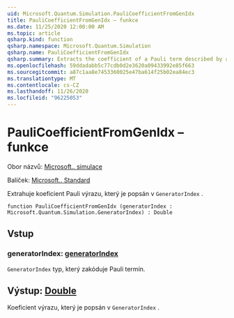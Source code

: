 ```yaml
---
uid: Microsoft.Quantum.Simulation.PauliCoefficientFromGenIdx
title: PauliCoefficientFromGenIdx – funkce
ms.date: 11/25/2020 12:00:00 AM
ms.topic: article
qsharp.kind: function
qsharp.namespace: Microsoft.Quantum.Simulation
qsharp.name: PauliCoefficientFromGenIdx
qsharp.summary: Extracts the coefficient of a Pauli term described by a `GeneratorIndex`.
ms.openlocfilehash: 59ddadabb5c77cdb0d2e3620a09433992e85f663
ms.sourcegitcommit: a87c1aa8e7453360025e47ba614f25b02ea84ec3
ms.translationtype: MT
ms.contentlocale: cs-CZ
ms.lasthandoff: 11/26/2020
ms.locfileid: "96225053"
---
```

# <a name="paulicoefficientfromgenidx-function"></a>PauliCoefficientFromGenIdx – funkce

Obor názvů: [Microsoft.. simulace](xref:Microsoft.Quantum.Simulation)

Balíček: [Microsoft.. Standard](https://nuget.org/packages/Microsoft.Quantum.Standard)


Extrahuje koeficient Pauli výrazu, který je popsán v `GeneratorIndex` .

```qsharp
function PauliCoefficientFromGenIdx (generatorIndex : Microsoft.Quantum.Simulation.GeneratorIndex) : Double
```


## <a name="input"></a>Vstup

### <a name="generatorindex--generatorindex"></a>generatorIndex: [generatorIndex](xref:Microsoft.Quantum.Simulation.GeneratorIndex)

`GeneratorIndex` typ, který zakóduje Pauli termín.



## <a name="output--double"></a>Výstup: [Double](xref:microsoft.quantum.lang-ref.double)

Koeficient výrazu, který je popsán v `GeneratorIndex` .